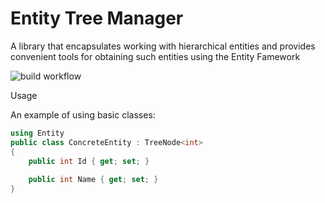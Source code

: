 Entity Tree Manager
===========
A library that encapsulates working with hierarchical entities and provides convenient tools for obtaining such entities using the Entity Famework

![build workflow](https://github.com/denissfloww/EntityTreeManager.EF/actions/workflows/build.yml/badge.svg)

Usage

An example of using basic classes:

```c#
using Entity
public class ConcreteEntity : TreeNode<int>
{
    public int Id { get; set; }
    
    public int Name { get; set; }
}
```